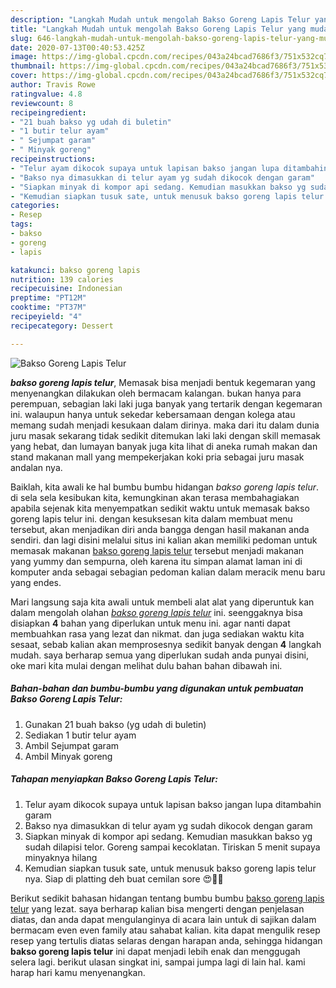 ```yaml
---
description: "Langkah Mudah untuk mengolah Bakso Goreng Lapis Telur yang mudah"
title: "Langkah Mudah untuk mengolah Bakso Goreng Lapis Telur yang mudah"
slug: 646-langkah-mudah-untuk-mengolah-bakso-goreng-lapis-telur-yang-mudah
date: 2020-07-13T00:40:53.425Z
image: https://img-global.cpcdn.com/recipes/043a24bcad7686f3/751x532cq70/bakso-goreng-lapis-telur-foto-resep-utama.jpg
thumbnail: https://img-global.cpcdn.com/recipes/043a24bcad7686f3/751x532cq70/bakso-goreng-lapis-telur-foto-resep-utama.jpg
cover: https://img-global.cpcdn.com/recipes/043a24bcad7686f3/751x532cq70/bakso-goreng-lapis-telur-foto-resep-utama.jpg
author: Travis Rowe
ratingvalue: 4.8
reviewcount: 8
recipeingredient:
- "21 buah bakso yg udah di buletin"
- "1 butir telur ayam"
- " Sejumpat garam"
- " Minyak goreng"
recipeinstructions:
- "Telur ayam dikocok supaya untuk lapisan bakso jangan lupa ditambahin garam"
- "Bakso nya dimasukkan di telur ayam yg sudah dikocok dengan garam"
- "Siapkan minyak di kompor api sedang. Kemudian masukkan bakso yg sudah dilapisi telor. Goreng sampai kecoklatan. Tiriskan 5 menit supaya minyaknya hilang"
- "Kemudian siapkan tusuk sate, untuk menusuk bakso goreng lapis telur nya. Siap di platting deh buat cemilan sore 😍👍🏻"
categories:
- Resep
tags:
- bakso
- goreng
- lapis

katakunci: bakso goreng lapis 
nutrition: 139 calories
recipecuisine: Indonesian
preptime: "PT12M"
cooktime: "PT37M"
recipeyield: "4"
recipecategory: Dessert

---
```



![Bakso Goreng Lapis Telur](https://img-global.cpcdn.com/recipes/043a24bcad7686f3/751x532cq70/bakso-goreng-lapis-telur-foto-resep-utama.jpg)

<b><i>bakso goreng lapis telur</i></b>, Memasak bisa menjadi bentuk kegemaran yang menyenangkan dilakukan oleh bermacam kalangan. bukan hanya para perempuan, sebagian laki laki juga banyak yang tertarik dengan kegemaran ini. walaupun hanya untuk sekedar kebersamaan dengan kolega atau memang sudah menjadi kesukaan dalam dirinya. maka dari itu dalam dunia juru masak sekarang tidak sedikit ditemukan laki laki dengan skill memasak yang hebat, dan lumayan banyak juga kita lihat di aneka rumah makan dan stand makanan mall yang mempekerjakan koki pria sebagai juru masak andalan nya.

Baiklah, kita awali ke hal bumbu bumbu hidangan <i>bakso goreng lapis telur</i>. di sela sela kesibukan kita, kemungkinan akan terasa membahagiakan apabila sejenak kita menyempatkan sedikit waktu untuk memasak bakso goreng lapis telur ini. dengan kesuksesan kita dalam membuat menu tersebut, akan menjadikan diri anda bangga dengan hasil makanan anda sendiri. dan lagi disini melalui situs ini kalian akan memiliki pedoman untuk memasak makanan <u>bakso goreng lapis telur</u> tersebut menjadi makanan yang yummy dan sempurna, oleh karena itu simpan alamat laman ini di komputer anda sebagai sebagian pedoman kalian dalam meracik menu baru yang endes.




Mari langsung saja kita awali untuk membeli alat alat yang diperuntuk kan dalam mengolah olahan <u><i>bakso goreng lapis telur</i></u> ini. seenggaknya bisa disiapkan <b>4</b> bahan yang diperlukan untuk menu ini. agar nanti dapat membuahkan rasa yang lezat dan nikmat. dan juga sediakan waktu kita sesaat, sebab kalian akan memprosesnya sedikit banyak dengan <b>4</b> langkah mudah. saya berharap semua yang diperlukan sudah anda punyai disini, oke mari kita mulai dengan melihat dulu bahan bahan dibawah ini.

<!--inarticleads1-->

##### Bahan-bahan dan bumbu-bumbu yang digunakan untuk pembuatan Bakso Goreng Lapis Telur:

1. Gunakan 21 buah bakso (yg udah di buletin)
1. Sediakan 1 butir telur ayam
1. Ambil  Sejumpat garam
1. Ambil  Minyak goreng




<!--inarticleads2-->

##### Tahapan menyiapkan Bakso Goreng Lapis Telur:

1. Telur ayam dikocok supaya untuk lapisan bakso jangan lupa ditambahin garam
1. Bakso nya dimasukkan di telur ayam yg sudah dikocok dengan garam
1. Siapkan minyak di kompor api sedang. Kemudian masukkan bakso yg sudah dilapisi telor. Goreng sampai kecoklatan. Tiriskan 5 menit supaya minyaknya hilang
1. Kemudian siapkan tusuk sate, untuk menusuk bakso goreng lapis telur nya. Siap di platting deh buat cemilan sore 😍👍🏻




Berikut sedikit bahasan hidangan tentang bumbu bumbu <u>bakso goreng lapis telur</u> yang lezat. saya berharap kalian bisa mengerti dengan penjelasan diatas, dan anda dapat mengulanginya di acara lain untuk di sajikan dalam bermacam even even family atau sahabat kalian. kita dapat mengulik resep resep yang tertulis diatas selaras dengan harapan anda, sehingga hidangan <b>bakso goreng lapis telur</b> ini dapat menjadi lebih enak dan menggugah selera lagi. berikut ulasan singkat ini, sampai jumpa lagi di lain hal. kami harap hari kamu menyenangkan.
